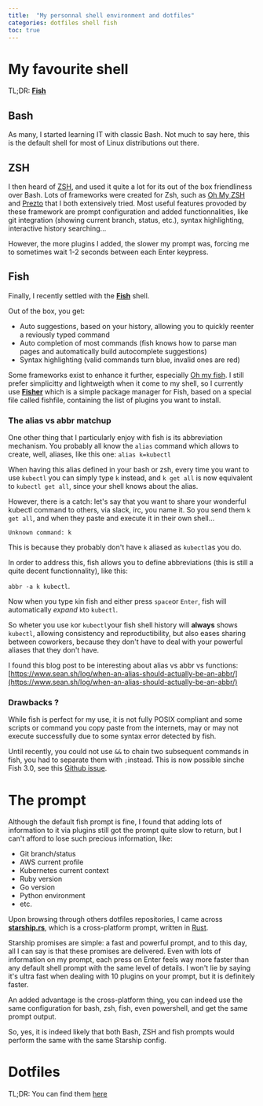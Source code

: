 ```yaml
---
title:  "My personnal shell environment and dotfiles"
categories: dotfiles shell fish
toc: true
---
```

# My favourite shell

TL;DR: **[Fish][fish]**

## Bash

As many, I started learning IT with classic Bash. Not much to say here, this is the default shell for most of Linux distributions out there.

## ZSH
I then heard of [ZSH][zsh], and used it quite a lot for its out of the box friendliness over Bash.
Lots of frameworks were created for Zsh, such as [Oh My ZSH][oh-my-zsh] and [Prezto][prezto] that I both extensively tried. Most useful features provoded by these framework are prompt configuration and added functionnalities, like git integration (showing current branch, status, etc.), syntax highlighting, interactive history searching...

However, the more plugins I added, the slower my prompt was, forcing me to sometimes wait 1-2 seconds between each Enter keypress.

## Fish

Finally, I recently settled with the **[Fish][fish]** shell.

Out of the box, you get:
  - Auto suggestions, based on your history, allowing you to quickly reenter a reviously typed command
  - Auto completion of most commands (fish knows how to parse man pages and automatically build autocomplete suggestions)
  - Syntax highlighting (valid commands turn blue, invalid ones are red)

Some frameworks exist to enhance it further, especially [Oh my fish][omf].
I still prefer simplicitty and lightweigth when it come to my shell, so I currently use **[Fisher][fisher]** which is a simple package manager for Fish, based on a special file called fishfile, containing the list of plugins you want to install.

### The alias vs abbr matchup

One other thing that I particularly enjoy with fish is its abbreviation mechanism. You probably all know the ```alias``` command which allows to create, well, aliases, like this one: ```alias k=kubectl```

When having this alias defined in your bash or zsh, every time you want to use ```kubectl``` you can simply type ```k``` instead, and ```k get all``` is now equivalent to ```kubectl get all```, since your shell knows about the alias.

However, there is a catch: let's say that you want to share your wonderful kubectl command to others, via slack, irc, you name it. So you send them ```k get all```, and when they paste and execute it in their own shell...

```Unknown command: k```

This is because they probably don't have ```k``` aliased as ```kubectl```as you do.

In order to address this, fish allows you to define abbreviations (this is still a quite decent functionnality), like this: 

```abbr -a k kubectl```.

Now when you type ```k```in fish and either press ```space```or ```Enter```, fish will automatically *expand* ```k```to ```kubectl```.

So wheter you use ```k```or ```kubectl```your fish shell history will **always** shows ```kubectl```, allowing consistency and reproductibility, but also eases sharing between coworkers, because they don't have to deal with your powerful aliases that they don't have.

I found this blog post to be interesting about alias vs abbr vs functions: [https://www.sean.sh/log/when-an-alias-should-actually-be-an-abbr/](https://www.sean.sh/log/when-an-alias-should-actually-be-an-abbr/)

### Drawbacks ?

While fish is perfect for my use, it is not fully POSIX compliant and some scripts or command you copy paste from the internets, may or may not execute successfully due to some syntax error detected by fish.

Until recently, you could not use ```&&``` to chain two subsequent commands in fish, you had to separate them with ```;```instead. 
This is now possible sinche Fish 3.0, see this [Github issue](https://github.com/fish-shell/fish-shell/issues/4620).

# The prompt

Although the default fish prompt is fine, I found that adding lots of information to it via plugins still got the prompt quite slow to return, but I can't afford to lose such precious information, like:
  - Git branch/status
  - AWS current profile
  - Kubernetes current context
  - Ruby version
  - Go version
  - Python environment
  - etc.

Upon browsing through others dotfiles repositories, I came across **[starship.rs][starship]**, which is a cross-platform prompt, written in [Rust][rust].

Starship promises are simple: a fast and powerful prompt, and to this day, all I can say is that these promises are delivered. Even with lots of information on my prompt, each press on Enter feels way more faster than any default shell prompt with the same level of details. I won't lie by saying it's ultra fast when dealing with 10 plugins on your prompt, but it is definitely faster.

An added advantage is the cross-platform thing, you can indeed use the same configuration for bash, zsh, fish, even powershell, and get the same prompt output.

So, yes, it is indeed likely that both Bash, ZSH and fish prompts would perform the same with the same Starship config.

# Dotfiles

TL;DR: You can find them [here][dotfiles]


[omf]: https://github.com/oh-my-fish/oh-my-fish
[fisher]: https://github.com/jorgebucaran/fisher
[rust]: https://www.rust-lang.org/
[starship]: https://starship.rs
[fish]: https://fishshell.com/
[zsh]: https://www.zsh.org/
[oh-my-zsh]: https://github.com/ohmyzsh/ohmyzsh
[prezto]: https://github.com/sorin-ionescu/prezto
[dotfiles]: https://github.com/fculpo/dotfiles

